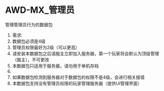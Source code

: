 # AWD-MX_管理员
管理管理员行为的数据包

1. 需求:
  1. 数据包必须是4级
  2. 管理员权限最好为2级（可以更高）
  3. 请安装本数据包之后请服主立即加入服务器，第一个玩家将会默认为顶级管理（服主），不可更改
  4. 本数据包只适用于服务器，请勿用于单机存档
2. 
  1. 如果数据包检测到服务器对于数据包的权限不是4级，会进行相关报错
  2. 本数据包支持没有管理员权限的玩家管理服务器（提供UI管理界面）